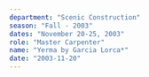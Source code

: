 ```yaml
---
department: "Scenic Construction"
season: "Fall - 2003"
dates: "November 20-25, 2003"
role: "Master Carpenter"
name: "Yerma by Garcia Lorca*"
date: "2003-11-20"
---
```

